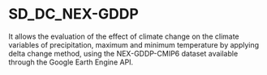 # SD_DC_NEX-GDDP
It allows the evaluation of the effect of climate change on the climate variables of precipitation, maximum and minimum temperature by applying delta change method, using the NEX-GDDP-CMIP6 dataset available through the Google Earth Engine API.
